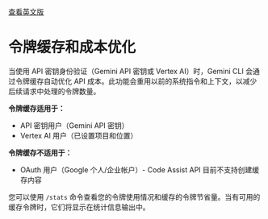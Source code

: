 [查看英文版](../../../../docs/cli/token-caching.md)

# 令牌缓存和成本优化

当使用 API 密钥身份验证（Gemini API 密钥或 Vertex AI）时，Gemini CLI 会通过令牌缓存自动优化 API 成本。此功能会重用以前的系统指令和上下文，以减少后续请求中处理的令牌数量。

**令牌缓存适用于：**

- API 密钥用户（Gemini API 密钥）
- Vertex AI 用户（已设置项目和位置）

**令牌缓存不适用于：**

- OAuth 用户（Google 个人/企业帐户）- Code Assist API 目前不支持创建缓存内容

您可以使用 `/stats` 命令查看您的令牌使用情况和缓存的令牌节省量。当有可用的缓存令牌时，它们将显示在统计信息输出中。